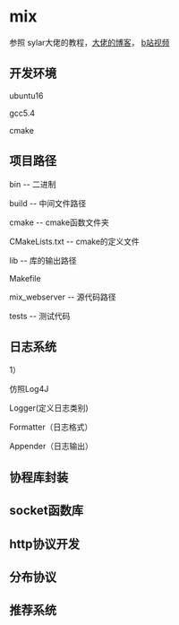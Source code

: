 # mix

参照 sylar大佬的教程，[大佬的博客](http://39.100.72.123/blog/)， [b站视频](https://www.bilibili.com/video/BV184411s7qF?p=1)

## 开发环境

ubuntu16

gcc5.4

cmake

## 项目路径

bin -- 二进制

build -- 中间文件路径

cmake -- cmake函数文件夹

CMakeLists.txt -- cmake的定义文件

lib -- 库的输出路径

Makefile

mix_webserver -- 源代码路径

tests -- 测试代码



## 日志系统

1）

仿照Log4J

Logger(定义日志类别)

Formatter（日志格式）

Appender（日志输出）

## 协程库封装

## socket函数库

## http协议开发

## 分布协议

## 推荐系统



